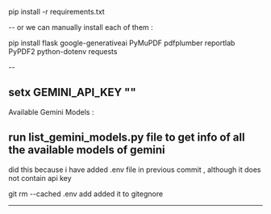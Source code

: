 
pip install -r requirements.txt

--
or we can manually install each of them :

pip install flask google-generativeai PyMuPDF pdfplumber reportlab PyPDF2 python-dotenv requests

--

setx GEMINI_API_KEY "<Enter Google api key here>"
--

Available Gemini Models :

run list_gemini_models.py file to get info of all the available models of gemini
---

did this because i have added .env file in previous commit , although it does not contain api key

git rm --cached .env 
add added it to gitegnore


-----